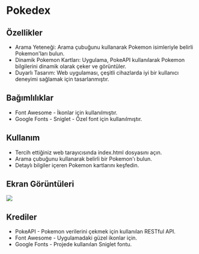 <h1>Pokedex</h1>

<h2>Özellikler</h2>

- Arama Yeteneği: Arama çubuğunu kullanarak Pokemon isimleriyle belirli Pokemon'ları bulun.
- Dinamik Pokemon Kartları: Uygulama, PokeAPI kullanılarak Pokemon bilgilerini dinamik olarak çeker ve görüntüler.
- Duyarlı Tasarım: Web uygulaması, çeşitli cihazlarda iyi bir kullanıcı deneyimi sağlamak için tasarlanmıştır.

<h2>Bağımlılıklar</h2>

- Font Awesome - İkonlar için kullanılmıştır.
- Google Fonts - Sniglet - Özel font için kullanılmıştır.

<h2>Kullanım</h2>

- Tercih ettiğiniz web tarayıcısında index.html dosyasını açın.
- Arama çubuğunu kullanarak belirli bir Pokemon'ı bulun.
- Detaylı bilgiler içeren Pokemon kartlarını keşfedin.

<h2>Ekran Görüntüleri</h2>

![](pokedex.gif)

<h2>Krediler</h2>

- PokeAPI - Pokemon verilerini çekmek için kullanılan RESTful API.
- Font Awesome - Uygulamadaki güzel ikonlar için.
- Google Fonts - Projede kullanılan Sniglet fontu.
